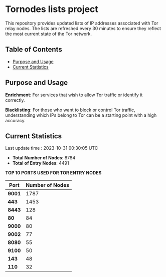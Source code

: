 # Tornodes lists project

This repository provides updated lists of IP addresses associated with Tor relay nodes. The lists are refreshed every 30 minutes to ensure they reflect the most current state of the Tor network.

## Table of Contents

- [Purpose and Usage](#purpose-and-usage)
- [Current Statistics](#current-statistics)


## Purpose and Usage

**Enrichment**: For services that wish to allow Tor traffic or identify it correctly.

**Blacklisting**: For those who want to block or control Tor traffic, understanding which IPs belong to Tor can be a starting point with a high accuracy.

## Current Statistics

Last update time : 2023-10-31 00:30:05 UTC

- **Total Number of Nodes**: 8784
- **Total of Entry Nodes**: 4491

**TOP 10 PORTS USED FOR TOR ENTRY NODES**

| **Port** | **Number of Nodes** |
|------|-----------------|
| **9001**   | 1787  |
| **443**   | 1453  |
| **8443**   | 128  |
| **80**   | 84  |
| **9000**   | 80  |
| **9002**   | 77  |
| **8080**   | 55  |
| **9100**   | 50  |
| **143**   | 48  |
| **110**   | 32  |

